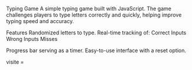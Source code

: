 Typing Game
A simple typing game built with JavaScript. The game challenges players to type letters correctly and quickly, helping improve typing speed and accuracy.

Features
Randomized letters to type.
Real-time tracking of:
Correct Inputs
Wrong Inputs
Misses

Progress bar serving as a timer.
Easy-to-use interface with a reset option.

visite = 
